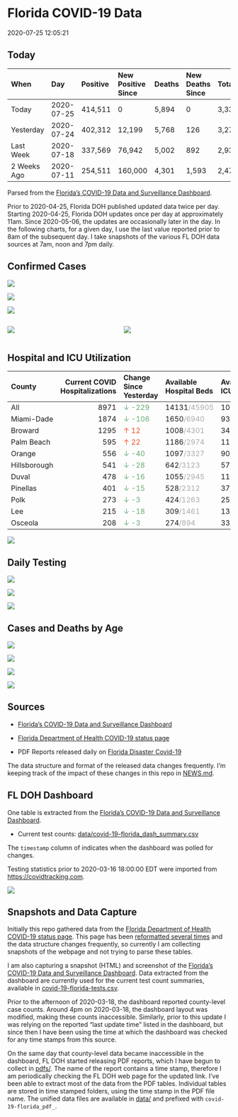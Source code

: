 Florida COVID-19 Data
================
2020-07-25 12:05:21

## Today

| When        | Day        | Positive | New Positive Since | Deaths | New Deaths Since | Total     |
| :---------- | :--------- | :------- | :----------------- | :----- | :--------------- | :-------- |
| Today       | 2020-07-25 | 414,511  | 0                  | 5,894  | 0                | 3,336,377 |
| Yesterday   | 2020-07-24 | 402,312  | 12,199             | 5,768  | 126              | 3,276,636 |
| Last Week   | 2020-07-18 | 337,569  | 76,942             | 5,002  | 892              | 2,931,988 |
| 2 Weeks Ago | 2020-07-11 | 254,511  | 160,000            | 4,301  | 1,593            | 2,475,299 |

Parsed from the [Florida’s COVID-19 Data and Surveillance
Dashboard](https://fdoh.maps.arcgis.com/apps/opsdashboard/index.html#/8d0de33f260d444c852a615dc7837c86).

Prior to 2020-04-25, Florida DOH published updated data twice per day.
Starting 2020-04-25, Florida DOH updates once per day at approximately
11am. Since 2020-05-06, the updates are occasionally later in the day.
In the following charts, for a given day, I use the last value reported
prior to 8am of the subsequent day. I take snapshots of the various FL
DOH data sources at 7am, noon and 7pm daily.

## Confirmed Cases

![](plots/covid-19-florida-daily-test-changes.png)

![](plots/covid-19-florida-deaths-by-day.png)

![](plots/covid-19-florida-county-top-6.png)

<div class="columns">

<div class="column is-full-mobile">

![](plots/covid-19-florida-testing.png)

</div>

<div class="column is-full-mobile">

![](plots/covid-19-florida-total-positive.png)

</div>

</div>

## Hospital and ICU Utilization

| County       | Current COVID Hospitalizations | Change Since Yesterday                     | Available Hospital Beds                      | Available ICU Beds                         |
| :----------- | -----------------------------: | :----------------------------------------- | :------------------------------------------- | :----------------------------------------- |
| All          |                           8971 | <span style="color: #6BAA75">↓ -229</span> | 14131<span style="color: #aaa">/45905</span> | 1033<span style="color: #aaa">/5147</span> |
| Miami-Dade   |                           1874 | <span style="color: #6BAA75">↓ -106</span> | 1650<span style="color: #aaa">/6940</span>   | 93<span style="color: #aaa">/907</span>    |
| Broward      |                           1295 | <span style="color: #EC4E20">↑ 12</span>   | 1008<span style="color: #aaa">/4301</span>   | 34<span style="color: #aaa">/492</span>    |
| Palm Beach   |                            595 | <span style="color: #EC4E20">↑ 22</span>   | 1186<span style="color: #aaa">/2974</span>   | 111<span style="color: #aaa">/313</span>   |
| Orange       |                            556 | <span style="color: #6BAA75">↓ -40</span>  | 1097<span style="color: #aaa">/3327</span>   | 90<span style="color: #aaa">/282</span>    |
| Hillsborough |                            541 | <span style="color: #6BAA75">↓ -28</span>  | 642<span style="color: #aaa">/3123</span>    | 57<span style="color: #aaa">/331</span>    |
| Duval        |                            478 | <span style="color: #6BAA75">↓ -16</span>  | 1055<span style="color: #aaa">/2945</span>   | 110<span style="color: #aaa">/331</span>   |
| Pinellas     |                            401 | <span style="color: #6BAA75">↓ -15</span>  | 528<span style="color: #aaa">/2312</span>    | 37<span style="color: #aaa">/252</span>    |
| Polk         |                            273 | <span style="color: #6BAA75">↓ -3</span>   | 424<span style="color: #aaa">/1263</span>    | 25<span style="color: #aaa">/145</span>    |
| Lee          |                            215 | <span style="color: #6BAA75">↓ -18</span>  | 309<span style="color: #aaa">/1461</span>    | 13<span style="color: #aaa">/128</span>    |
| Osceola      |                            208 | <span style="color: #6BAA75">↓ -3</span>   | 274<span style="color: #aaa">/894</span>     | 33<span style="color: #aaa">/96</span>     |

![](plots/covid-19-florida-icu-usage.png)

## Daily Testing

![](plots/covid-19-florida-tests-per-case.png)

<!-- ![](plots/covid-19-florida-change-new-cases.png) -->

![](plots/covid-19-florida-tests-percent-positive.png)

![](plots/covid-19-florida-test-and-case-growth.png)

## Cases and Deaths by Age

![](plots/covid-19-florida-weekly-events-by-age.png)

![](plots/covid-19-florida-age.png)

![](plots/covid-19-florida-age-deaths.png)

![](plots/covid-19-florida-age-sex.png)

## Sources

  - [Florida’s COVID-19 Data and Surveillance
    Dashboard](https://fdoh.maps.arcgis.com/apps/opsdashboard/index.html#/8d0de33f260d444c852a615dc7837c86)

  - [Florida Department of Health COVID-19 status
    page](http://www.floridahealth.gov/diseases-and-conditions/COVID-19/)

  - PDF Reports released daily on [Florida Disaster
    Covid-19](http://www.floridahealth.gov/diseases-and-conditions/COVID-19/)

The data structure and format of the released data changes frequently.
I’m keeping track of the impact of these changes in this repo in
[NEWS.md](NEWS.md).

## FL DOH Dashboard

One table is extracted from the [Florida’s COVID-19 Data and
Surveillance
Dashboard](https://fdoh.maps.arcgis.com/apps/opsdashboard/index.html#/8d0de33f260d444c852a615dc7837c86).

  - Current test counts:
    [data/covid-19-florida\_dash\_summary.csv](data/covid-19-florida_dash_summary.csv)

The `timestamp` column of indicates when the dashboard was polled for
changes.

Testing statistics prior to 2020-03-16 18:00:00 EDT were imported from
<https://covidtracking.com>.

![](screenshots/fodh_maps_arcgis_com__apps__opsdashboard.png)

## Snapshots and Data Capture

Initially this repo gathered data from the [Florida Department of Health
COVID-19 status
page](http://www.floridahealth.gov/diseases-and-conditions/COVID-19/).
This page has been [reformatted several
times](screenshots/floridahealth_gov__diseases-and-conditions__COVID-19.png)
and the data structure changes frequently, so currently I am collecting
snapshots of the webpage and not trying to parse these tables.

I am also capturing a snapshot (HTML) and screenshot of the [Florida’s
COVID-19 Data and Surveillance
Dashboard](https://fdoh.maps.arcgis.com/apps/opsdashboard/index.html#/8d0de33f260d444c852a615dc7837c86).
Data extracted from the dashboard are currently used for the current
test count summaries, available in
[covid-19-florida-tests.csv](covid-19-florida-tests.csv).

Prior to the afternoon of 2020-03-18, the dashboard reported
county-level case counts. Around 4pm on 2020-03-18, the dashboard layout
was modified, making these counts inaccessible. Similarly, prior to this
update I was relying on the reported “last update time” listed in the
dashboard, but since then I have been using the time at which the
dashboard was checked for any time stamps from this source.

On the same day that county-level data became inaccessible in the
dashboard, FL DOH started releasing PDF reports, which I have begun to
collect in [pdfs/](pdfs/). The name of the report contains a time stamp,
therefore I am periodically checking the FL DOH web page for the updated
link. I’ve been able to extract most of the data from the PDF tables.
Individual tables are stored in time stamped folders, using the time
stamp in the PDF file name. The unified data files are available in
[data/](data/) and prefixed with `covid-19-florida_pdf_`.
